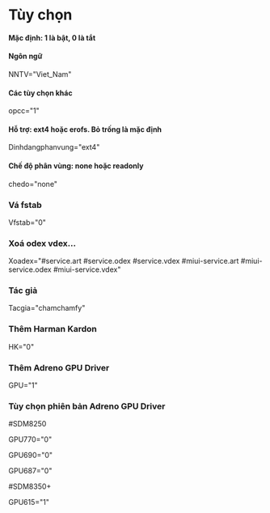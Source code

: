 # Tùy chọn
#### Mặc định: 1 là bật, 0 là tắt

#### Ngôn ngữ
NNTV="Viet_Nam"

#### Các tùy chọn khác
opcc="1"

#### Hỗ trợ: ext4 hoặc erofs. Bỏ trống là mặc định
Dinhdangphanvung="ext4"

#### Chế độ phân vùng: none hoặc readonly
chedo="none"

### Vá fstab
Vfstab="0"

### Xoá odex vdex...
Xoadex="#service.art #service.odex #service.vdex #miui-service.art #miui-service.odex #miui-service.vdex"

### Tác giả
Tacgia="chamchamfy"

### Thêm Harman Kardon
HK="0"

### Thêm Adreno GPU Driver
GPU="1"

### Tùy chọn phiên bản Adreno GPU Driver 
#SDM8250

GPU770="0"

GPU690="0"

GPU687="0"

#SDM8350+

GPU615="1"
